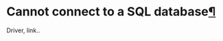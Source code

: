Cannot connect to a SQL database[¶](#cannot-connect-to-a-sql-database "Permalink to this heading")
==================================================================================================


Driver, link..